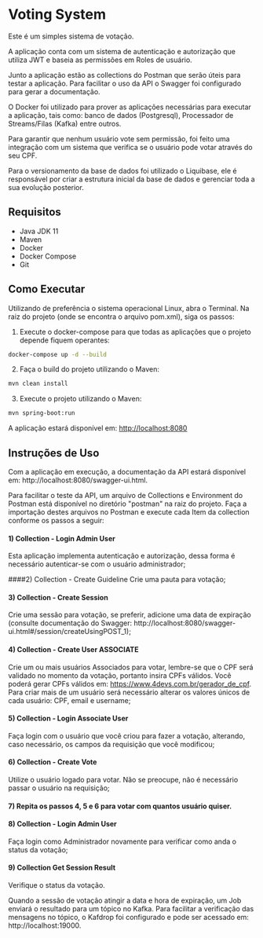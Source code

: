# Voting System

Este é um simples sistema de votação. 

A aplicação conta com um sistema de autenticação e autorização que utiliza JWT e baseia as permissões em Roles de usuário. 

Junto a aplicação estão as collections do Postman que serão úteis para testar a aplicação. 
Para facilitar o uso da API o Swagger foi configurado para gerar a documentação.

O Docker foi utilizado para prover as aplicações necessárias para executar a aplicação, tais como: banco de dados (Postgresql), Processador de Streams/Filas (Kafka) entre outros.

Para garantir que nenhum usuário vote sem permissão, foi feito uma integração com um sistema que verifica se o usuário pode votar através do seu CPF.

Para o versionamento da base de dados foi utilizado o Liquibase, ele é responsável por criar a estrutura inicial da base de dados e gerenciar toda a sua evolução posterior.

## Requisitos

* Java JDK 11
* Maven
* Docker
* Docker Compose
* Git

## Como Executar

Utilizando de preferência o sistema operacional Linux, abra o Terminal. 
Na raiz do projeto (onde se encontra o arquivo pom.xml), siga os passos:

1) Execute o docker-compose para que todas as aplicações que o projeto depende fiquem operantes:

```bash
docker-compose up -d --build
```

2) Faça o build do projeto utilizando o Maven:

```bash
mvn clean install
```

3) Execute o projeto utilizando o Maven:

```bash
mvn spring-boot:run
```

A aplicação estará disponível em: [http://localhost:8080](http://localhost:8080/)

## Instruções de Uso

Com a aplicação em execução, a documentação da API estará disponível em: http://localhost:8080/swagger-ui.html.

Para facilitar o teste da API, um arquivo de Collections e Environment do Postman está disponível no diretório "postman" na raiz do projeto. 
Faça a importação destes arquivos no Postman e execute cada Item da collection conforme os passos a seguir:

#### 1) Collection - Login Admin User
Esta aplicação implementa autenticação e autorização, dessa forma é necessário autenticar-se com o usuário administrador;


####2) Collection - Create Guideline
Crie uma pauta para votação;


#### 3) Collection - Create Session
Crie uma sessão para votação, se preferir, adicione uma data de expiração (consulte documentação do Swagger: http://localhost:8080/swagger-ui.html#/session/createUsingPOST_1);
   

#### 4) Collection - Create User ASSOCIATE
Crie um ou mais usuários Associados para votar, lembre-se que o CPF será validado no momento da votação, portanto insira CPFs válidos. Você poderá gerar CPFs válidos em: https://www.4devs.com.br/gerador_de_cpf. Para criar mais de um usuário será necessário alterar os valores únicos de cada usuário: CPF, email e username;
   

#### 5) Collection - Login Associate User
Faça login com o usuário que você criou para fazer a votação, alterando, caso necessário, os campos da requisição que você modificou;
   

#### 6) Collection - Create Vote
Utilize o usuário logado para votar. Não se preocupe, não é necessário passar o usuário na requisição;
   
#### 7) Repita os passos 4, 5 e 6 para votar com quantos usuário quiser.

#### 8) Collection - Login Admin User 
Faça login como Administrador novamente para verificar como anda o status da votação;

#### 9) Collection Get Session Result
Verifique o status da votação.

Quando a sessão de votação atingir a data e hora de expiração, um Job enviará o resultado para um tópico no Kafka. 
Para facilitar a verificação das mensagens no tópico, o Kafdrop foi configurado e pode ser acessado em: http://localhost:19000. 





